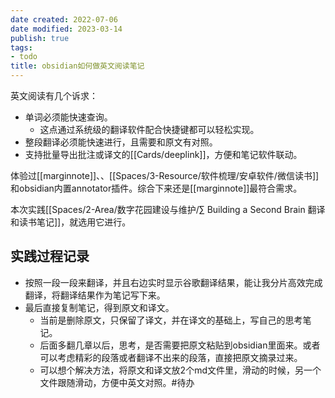 ```yaml
---
date created: 2022-07-06
date modified: 2023-03-14
publish: true
tags:
- todo
title: obsidian如何做英文阅读笔记
---
```

英文阅读有几个诉求：

- 单词必须能快速查询。
	- 这点通过系统级的翻译软件配合快捷键都可以轻松实现。
- 整段翻译必须能快速进行，且需要和原文有对照。
- 支持批量导出批注或译文的[[Cards/deeplink]]，方便和笔记软件联动。

体验过[[marginnote]]、、[[Spaces/3-Resource/软件梳理/安卓软件/微信读书]]和obsidian内置annotator插件。综合下来还是[[marginnote]]最符合需求。

本次实践[[Spaces/2-Area/数字花园建设与维护/∑ Building a Second Brain 翻译和读书笔记]]，就选用它进行。

## 实践过程记录

- 按照一段一段来翻译，并且右边实时显示谷歌翻译结果，能让我分片高效完成翻译，将翻译结果作为笔记写下来。
- 最后直接复制笔记，得到原文和译文。
	- 当前是删除原文，只保留了译文，并在译文的基础上，写自己的思考笔记。
	- 后面多翻几章以后，思考，是否需要把原文粘贴到obsidian里面来。或者可以考虑精彩的段落或者翻译不出来的段落，直接把原文摘录过来。
	- 可以想个解决方法，将原文和译文放2个md文件里，滑动的时候，另一个文件跟随滑动，方便中英文对照。#待办